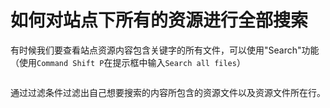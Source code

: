 # 如何对站点下所有的资源进行全部搜索

有时候我们要查看站点资源内容包含关键字的所有文件，可以使用"Search"功能（使用`Command Shift P`在提示框中输入`Search all files`）

<img :src="$withBase('/images/tools/google-developer-tools/how-to-search-all-the-resources-under-the-site-menu-path.png')" alt="">

通过过滤条件过滤出自己想要搜索的内容所包含的资源文件以及资源文件所在行。
